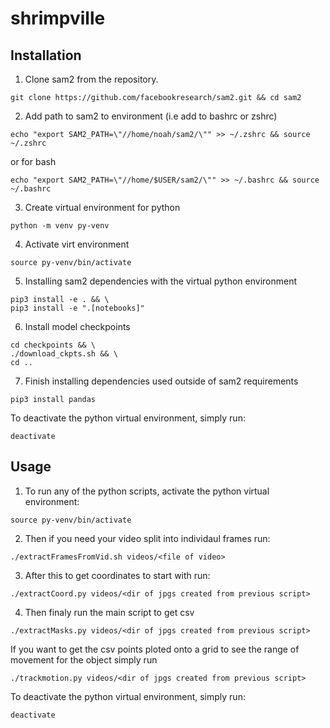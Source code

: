 # shrimpville

## Installation

1. Clone sam2 from the repository.

```
git clone https://github.com/facebookresearch/sam2.git && cd sam2
```

2. Add path to sam2 to environment (i.e add to bashrc or zshrc)

```
echo "export SAM2_PATH=\"//home/noah/sam2/\"" >> ~/.zshrc && source ~/.zshrc
```

or for bash

```
echo "export SAM2_PATH=\"//home/$USER/sam2/\"" >> ~/.bashrc && source ~/.bashrc
```

3. Create virtual environment for python

```
python -m venv py-venv
```

4. Activate virt environment

```
source py-venv/bin/activate
```

5. Installing sam2 dependencies with the virtual python environment

```
pip3 install -e . && \
pip3 install -e ".[notebooks]"
```

6. Install model checkpoints

```
cd checkpoints && \
./download_ckpts.sh && \
cd ..
```

7. Finish installing dependencies used outside of sam2 requirements

```
pip3 install pandas
```

To deactivate the python virtual environment, simply run:
```
deactivate
```

## Usage
1. To run any of the python scripts, activate the python virtual environment:

```
source py-venv/bin/activate
```

2. Then if you need your video split into individaul frames run:

```
./extractFramesFromVid.sh videos/<file of video>
```

3. After this to get coordinates to start with run:

```
./extractCoord.py videos/<dir of jpgs created from previous script>
```

4. Then finaly run the main script to get csv

```
./extractMasks.py videos/<dir of jpgs created from previous script>
```

If you want to get the csv points ploted onto a grid to see the range of movement for the object simply run

```
./trackmotion.py videos/<dir of jpgs created from previous script>
```

To deactivate the python virtual environment, simply run:

```
deactivate
```
